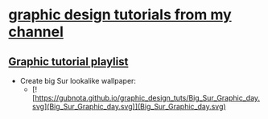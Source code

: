 # [graphic design tutorials from my channel](https://www.youtube.com/c/LarryMoore)
## [Graphic tutorial playlist](https://www.youtube.com/playlist?list=PLqr4STCEUjE49Xwq0o86EGjy-UqoM-KYc)
* Create big Sur lookalike wallpaper:
	* [![https://gubnota.github.io/graphic_design_tuts/Big_Sur_Graphic_day.svg](Big_Sur_Graphic_day.svg)](Big_Sur_Graphic_day.svg)